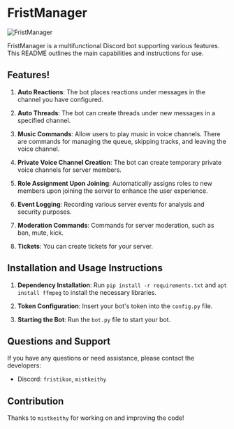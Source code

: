 # FristManager
![FristManager](https://github.com/Mistkeithy/FristManager/assets/108419207/a80ec1d2-b00f-44f3-b6f0-b68342e4e195)

FristManager is a multifunctional Discord bot supporting various features. This README outlines the main capabilities and instructions for use.

## Features!

1. **Auto Reactions**: The bot places reactions under messages in the channel you have configured.

2. **Auto Threads**: The bot can create threads under new messages in a specified channel.

3. **Music Commands**: Allow users to play music in voice channels. There are commands for managing the queue, skipping tracks, and leaving the voice channel.

4. **Private Voice Channel Creation**: The bot can create temporary private voice channels for server members.

5. **Role Assignment Upon Joining**: Automatically assigns roles to new members upon joining the server to enhance the user experience.

6. **Event Logging**: Recording various server events for analysis and security purposes.

7. **Moderation Commands**: Commands for server moderation, such as ban, mute, kick.

8. **Tickets**: You can create tickets for your server.

## Installation and Usage Instructions

1. **Dependency Installation**: Run `pip install -r requirements.txt` and `apt install ffmpeg` to install the necessary libraries.

2. **Token Configuration**: Insert your bot's token into the `config.py` file.

3. **Starting the Bot**: Run the `bot.py` file to start your bot.

## Questions and Support

If you have any questions or need assistance, please contact the developers:

- Discord: `fristikon`, `mistkeithy`

## Contribution

Thanks to `mistkeithy` for working on and improving the code!
